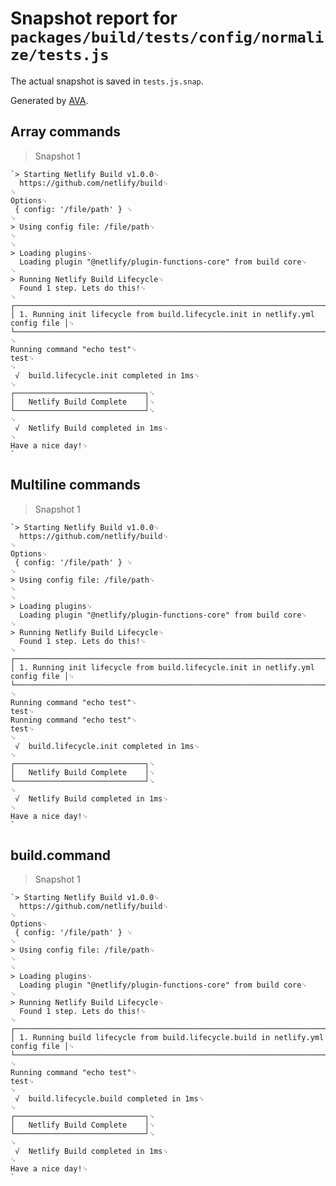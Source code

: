 # Snapshot report for `packages/build/tests/config/normalize/tests.js`

The actual snapshot is saved in `tests.js.snap`.

Generated by [AVA](https://ava.li).

## Array commands

> Snapshot 1

    `> Starting Netlify Build v1.0.0␊
      https://github.com/netlify/build␊
    ␊
    Options␊
     { config: '/file/path' } ␊
    ␊
    > Using config file: /file/path␊
    ␊
    ␊
    > Loading plugins␊
      Loading plugin "@netlify/plugin-functions-core" from build core␊
    ␊
    > Running Netlify Build Lifecycle␊
      Found 1 step. Lets do this!␊
    ␊
    ┌────────────────────────────────────────────────────────────────────────────────┐␊
    │ 1. Running init lifecycle from build.lifecycle.init in netlify.yml config file │␊
    └────────────────────────────────────────────────────────────────────────────────┘␊
    ␊
    Running command "echo test"␊
    test␊
    ␊
     √  build.lifecycle.init completed in 1ms␊
    ␊
    ┌─────────────────────────────┐␊
    │   Netlify Build Complete    │␊
    └─────────────────────────────┘␊
    ␊
     √  Netlify Build completed in 1ms␊
    ␊
    Have a nice day!␊
    `

## Multiline commands

> Snapshot 1

    `> Starting Netlify Build v1.0.0␊
      https://github.com/netlify/build␊
    ␊
    Options␊
     { config: '/file/path' } ␊
    ␊
    > Using config file: /file/path␊
    ␊
    ␊
    > Loading plugins␊
      Loading plugin "@netlify/plugin-functions-core" from build core␊
    ␊
    > Running Netlify Build Lifecycle␊
      Found 1 step. Lets do this!␊
    ␊
    ┌────────────────────────────────────────────────────────────────────────────────┐␊
    │ 1. Running init lifecycle from build.lifecycle.init in netlify.yml config file │␊
    └────────────────────────────────────────────────────────────────────────────────┘␊
    ␊
    Running command "echo test"␊
    test␊
    Running command "echo test"␊
    test␊
    ␊
     √  build.lifecycle.init completed in 1ms␊
    ␊
    ┌─────────────────────────────┐␊
    │   Netlify Build Complete    │␊
    └─────────────────────────────┘␊
    ␊
     √  Netlify Build completed in 1ms␊
    ␊
    Have a nice day!␊
    `

## build.command

> Snapshot 1

    `> Starting Netlify Build v1.0.0␊
      https://github.com/netlify/build␊
    ␊
    Options␊
     { config: '/file/path' } ␊
    ␊
    > Using config file: /file/path␊
    ␊
    ␊
    > Loading plugins␊
      Loading plugin "@netlify/plugin-functions-core" from build core␊
    ␊
    > Running Netlify Build Lifecycle␊
      Found 1 step. Lets do this!␊
    ␊
    ┌──────────────────────────────────────────────────────────────────────────────────┐␊
    │ 1. Running build lifecycle from build.lifecycle.build in netlify.yml config file │␊
    └──────────────────────────────────────────────────────────────────────────────────┘␊
    ␊
    Running command "echo test"␊
    test␊
    ␊
     √  build.lifecycle.build completed in 1ms␊
    ␊
    ┌─────────────────────────────┐␊
    │   Netlify Build Complete    │␊
    └─────────────────────────────┘␊
    ␊
     √  Netlify Build completed in 1ms␊
    ␊
    Have a nice day!␊
    `
